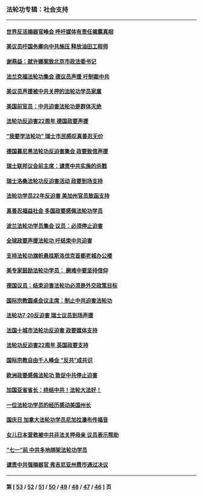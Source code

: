 ### 法轮功专辑：社会支持
---
#### [世界反活摘器官峰会 呼吁媒体有责任揭露真相](../../pages/nf4386/n13264475.md?10050430) 
#### [美议员吁国务卿向中共施压 释放油田工程师](../../pages/nf4386/n13233845.md?10050430) 
#### [谢燕益：就许娜案致北京市政法委书记](../../pages/nf4386/n13182701.md?10050430) 
#### [法兰克福法轮功集会 德议员声援 吁制裁中共](../../pages/nf4386/n13175975.md?10050430) 
#### [美议员声援被中共关押的法轮功学员家属](../../pages/nf4386/n13158310.md?10050430) 
#### [美国前官员：中共迫害法轮功是群体灭绝](../../pages/nf4386/n13157750.md?10050430) 
#### [法轮功反迫害22周年 德国政要声援](../../pages/nf4386/n13143632.md?10050430) 
#### [“我要学法轮功” 瑞士市民感叹真善忍无价](../../pages/nf4386/n13129633.md?10050430) 
#### [德国慕尼黑法轮功反迫害集会 政要致信声援](../../pages/nf4386/n13129148.md?10050430) 
#### [瑞士联邦议会前主席：谴责中共实施的杀戮](../../pages/nf4386/n13127336.md?10050430) 
#### [瑞士洛桑法轮功反迫害活动 政要到场支持](../../pages/nf4386/n13119398.md?10050430) 
#### [法轮功学员22年反迫害 美加州官员致函支持](../../pages/nf4386/n13118879.md?10050430) 
#### [真善忍福益社会 多国政要感佩法轮功学员](../../pages/nf4386/n13116951.md?10050430) 
#### [波兰法轮功学员集会 议员：必须停止迫害](../../pages/nf4386/n13116685.md?10050430) 
#### [全球政要声援法轮功 吁结束中共迫害](../../pages/nf4386/n13114441.md?10050430) 
#### [支持法轮功旗帜悬挂斯洛伐克首都老城办公楼](../../pages/nf4386/n13112261.md?10050430) 
#### [美专家鼓励法轮功学员： 磨难中要坚持信仰](../../pages/nf4386/n13108359.md?10050430) 
#### [德国议员：结束迫害法轮功必须是外交政策目标](../../pages/nf4386/n13109600.md?10050430) 
#### [国际宗教圆桌会议主席：制止中共迫害法轮功](../../pages/nf4386/n13108177.md?10050430) 
#### [法轮功7·20反迫害 瑞士议员到场声援](../../pages/nf4386/n13107072.md?10050430) 
#### [法国十城市法轮功反迫害 政要媒体支持](../../pages/nf4386/n13104833.md?10050430) 
#### [法轮功反迫害22周年 英国政要支持](../../pages/nf4386/n13091349.md?10050430) 
#### [国际宗教自由千人峰会 “反共”成共识](../../pages/nf4386/n13091403.md?10050430) 
#### [欧洲政要感佩法轮功 敦促中共停止迫害](../../pages/nf4386/n13090743.md?10050430) 
#### [加国亚省省长：终结中共！法轮大法好！](../../pages/nf4386/n13084394.md?10050430) 
#### [一位法轮功学员的经历感动美国州长](../../pages/nf4386/n13078953.md?10050430) 
#### [国庆日 加拿大法轮功学员尼加拉瀑布传福音](../../pages/nf4386/n13064493.md?10050430) 
#### [女儿日本营救被中共非法关押母亲 议员表示帮助](../../pages/nf4386/n13053042.md?10050430) 
#### [“七一”前 中共多地绑架法轮功学员](../../pages/nf4386/n13045655.md?10050430) 
#### [谴责中共强摘器官 弗吉尼亚州费市通过决议](../../pages/nf4386/n13040108.md?10050430) 

---
#### 第 [ [53](./53.md?10050430) / [52](./52.md?10050430) / [51](./51.md?10050430) / [50](./50.md?10050430) / [49](./49.md?10050430) / [48](./48.md?10050430) / [47](./47.md?10050430) / [46](./46.md?10050430) ] 页
